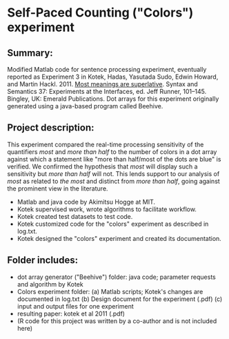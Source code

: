 Self-Paced Counting ("Colors") experiment
=========================================

Summary:
--------
Modified Matlab code for sentence processing experiment, eventually reported as Experiment 3 in Kotek, Hadas, Yasutada Sudo, Edwin Howard, and Martin Hackl. 2011. [Most meanings are superlative](https://hkotek.com/kotek2011a.pdf). Syntax and Semantics 37: Experiments at the Interfaces, ed. Jeff Runner, 101–145. Bingley, UK: Emerald Publications. Dot arrays for this experiment originally generated using a java-based program called Beehive.  	
  
  
 Project description: 
--------------------
This experiment compared the real-time processing sensitivity of the quantifiers *most* and *more than half* to the number of colors in a dot array against which a statement like "more than half/most of the dots are blue" is verified. We confirmed the hypothesis that *most* will display such a sensitivity but *more than half* will not. This lends support to our analysis of *most* as related to *the most* and distinct from *more than half*, going against the prominent view in the literature.  

 * Matlab and java code by Akimitsu Hogge at MIT. 
 * Kotek supervised work, wrote algorithms to facilitate workflow.
 * Kotek created test datasets to test code.
 * Kotek customized code for the "colors" experiment as described in log.txt.
 * Kotek designed the "colors" experiment and created its documentation.


Folder includes: 
----------------
* dot array generator ("Beehive") folder: java code; parameter requests and algorithm by Kotek
* Colors experiment folder: (a) Matlab scripts; Kotek's changes are documented in log.txt (b) Design document for the experiment (.pdf) (c) input and output files for one experiment
* resulting paper: kotek et al 2011 (.pdf)
* (R code for this project was written by a co-author and is not included here)
